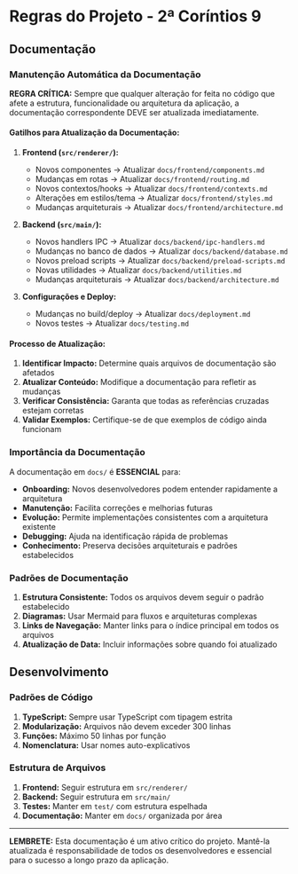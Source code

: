 # Regras do Projeto - 2ª Coríntios 9

## Documentação

### Manutenção Automática da Documentação

**REGRA CRÍTICA:** Sempre que qualquer alteração for feita no código que afete a estrutura, funcionalidade ou arquitetura da aplicação, a documentação correspondente DEVE ser atualizada imediatamente.

#### Gatilhos para Atualização da Documentação:

1. **Frontend (`src/renderer/`):**
   - Novos componentes → Atualizar `docs/frontend/components.md`
   - Mudanças em rotas → Atualizar `docs/frontend/routing.md`
   - Novos contextos/hooks → Atualizar `docs/frontend/contexts.md`
   - Alterações em estilos/tema → Atualizar `docs/frontend/styles.md`
   - Mudanças arquiteturais → Atualizar `docs/frontend/architecture.md`

2. **Backend (`src/main/`):**
   - Novos handlers IPC → Atualizar `docs/backend/ipc-handlers.md`
   - Mudanças no banco de dados → Atualizar `docs/backend/database.md`
   - Novos preload scripts → Atualizar `docs/backend/preload-scripts.md`
   - Novas utilidades → Atualizar `docs/backend/utilities.md`
   - Mudanças arquiteturais → Atualizar `docs/backend/architecture.md`

3. **Configurações e Deploy:**
   - Mudanças no build/deploy → Atualizar `docs/deployment.md`
   - Novos testes → Atualizar `docs/testing.md`

#### Processo de Atualização:

1. **Identificar Impacto:** Determine quais arquivos de documentação são afetados
2. **Atualizar Conteúdo:** Modifique a documentação para refletir as mudanças
3. **Verificar Consistência:** Garanta que todas as referências cruzadas estejam corretas
4. **Validar Exemplos:** Certifique-se de que exemplos de código ainda funcionam

### Importância da Documentação

A documentação em `docs/` é **ESSENCIAL** para:

- **Onboarding:** Novos desenvolvedores podem entender rapidamente a arquitetura
- **Manutenção:** Facilita correções e melhorias futuras
- **Evolução:** Permite implementações consistentes com a arquitetura existente
- **Debugging:** Ajuda na identificação rápida de problemas
- **Conhecimento:** Preserva decisões arquiteturais e padrões estabelecidos

### Padrões de Documentação

1. **Estrutura Consistente:** Todos os arquivos devem seguir o padrão estabelecido
2. **Diagramas:** Usar Mermaid para fluxos e arquiteturas complexas
3. **Links de Navegação:** Manter links para o índice principal em todos os arquivos
4. **Atualização de Data:** Incluir informações sobre quando foi atualizado

## Desenvolvimento

### Padrões de Código

1. **TypeScript:** Sempre usar TypeScript com tipagem estrita
2. **Modularização:** Arquivos não devem exceder 300 linhas
3. **Funções:** Máximo 50 linhas por função
4. **Nomenclatura:** Usar nomes auto-explicativos

### Estrutura de Arquivos

1. **Frontend:** Seguir estrutura em `src/renderer/`
2. **Backend:** Seguir estrutura em `src/main/`
3. **Testes:** Manter em `test/` com estrutura espelhada
4. **Documentação:** Manter em `docs/` organizada por área

---

**LEMBRETE:** Esta documentação é um ativo crítico do projeto. Mantê-la atualizada é responsabilidade de todos os desenvolvedores e essencial para o sucesso a longo prazo da aplicação.
